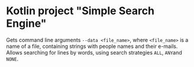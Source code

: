 # Kotlin project "Simple Search Engine"    
Gets command line arguments `--data <file_name>`, where `<file_name>` is a name of a file, containing strings with people names and their e-mails. Allows searching for lines by words, using search strategies `ALL`, `ANY`and `NONE`.
